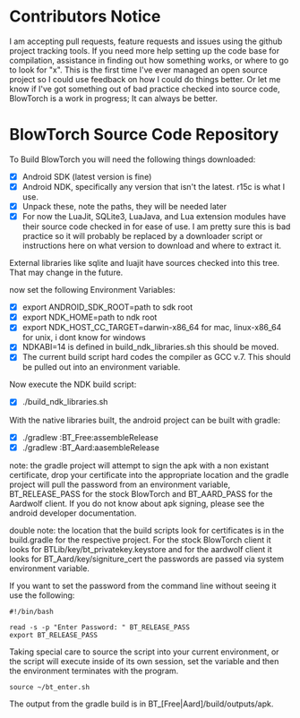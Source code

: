 # Contributors Notice

I am accepting pull requests, feature requests and issues using the github project tracking tools. If you need more help setting up the code base for compilation, assistance in finding out how something works, or where to go to look for "x". This is the first time I've ever managed an open source project so I could use feedback on how I could do things better. Or let me know if I've got something out of bad practice checked into source code, BlowTorch is a work in progress; It can always be better.

# BlowTorch Source Code Repository

To Build BlowTorch you will need the following things downloaded:

- [x] Android SDK (latest version is fine)
- [x] Android NDK, specifically any version that isn't the latest. r15c is what I use.
- [x] Unpack these, note the paths, they will be needed later
- [x] For now the LuaJit, SQLite3, LuaJava, and Lua extension modules have their source code checked in for ease of use. I am pretty sure this is bad practice so it will probably be replaced by a downloader script or instructions here on what version to download and where to extract it.

External libraries like sqlite and luajit have sources checked into this tree. That may change in the future.

now set the following Environment Variables:

- [x] export ANDROID_SDK_ROOT=path to sdk root
- [x] export NDK_HOME=path to ndk root
- [x] export NDK_HOST_CC_TARGET=darwin-x86_64 for mac, linux-x86_64 for unix, i dont know for windows
- [x] NDKABI=14 is defined in build_ndk_libraries.sh this should be moved.
- [x] The current build script hard codes the compiler as GCC v.7. This should be pulled out into an environment variable.

Now execute the NDK build script:

- [x] ./build_ndk_libraries.sh

With the native libraries built, the android project can be built with gradle:

- [x] ./gradlew :BT_Free:assembleRelease
- [x] ./gradlew :BT_Aard:aasembleRelease

note: the gradle project will attempt to sign the apk with a non existant certificate, drop your certificate into the appropriate location and the gradle project will pull the password from an environment variable, BT_RELEASE_PASS for the stock BlowTorch and BT_AARD_PASS for the Aardwolf client. If you do not know about apk signing, please see the android developer documentation.

double note: the location that the build scripts look for certificates is in the build.gradle for the respective project. For the stock BlowTorch client it looks for BTLib/key/bt_privatekey.keystore and for the aardwolf client it looks for BT_Aard/key/signiture_cert the passwords are passed via system environment variable.

If you want to set the password from the command line without seeing it use the following:
```shell
#!/bin/bash
 
read -s -p "Enter Password: " BT_RELEASE_PASS
export BT_RELEASE_PASS
```
Taking special care to source the script into your current environment, or the script will execute inside of its own session, set the variable and then the environment terminates with the program.
```shell
source ~/bt_enter.sh
```

The output from the gradle build is in BT_[Free|Aard]/build/outputs/apk.
 


